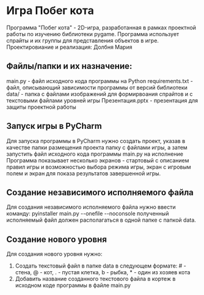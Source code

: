# Игра Побег кота

Программа "Побег кота" - 2D-игра, разработанная в рамках проектной работы по изучению библиотеки pygame. Программа использует спрайты и их группы для представления объектов в игре.
Проектировиание и реализация: Долбня Мария

## Файлы/папки и их назначение:
main.py - файл исходного кода программы на Python
requirements.txt - файл, описывающий зависимости программы от версий библиотеки
data/ - папка с файлами изображений для формирвоания спрайтов и с текстовыми файлами уровней игры
Презентация.pptx - презентация для защиты проектной работы

## Запуск игры в PyCharm

Для запуска программы в PyCharm нужно создать проект, указав в качестве папки размещения проекта папку с файлами игры, а затем запустить файл исходного кода программы main.py на исполнение
Программа показывает несколько экранов - стартовый с описанием правил игры и возможностью выбора режима игры, экран с игровым полем и экран для показа результатов завершенной игры.

## Создание независимого исполняемого файла

Для создания независимого исполняемого файла нужно ввести команду:
pyinstaller main.py --onefile --noconsole
полученный исполняемый файл должен располагаться в одной папке с папкой data.

## Создание нового уровня

Для создания нового уровня нужно:
1. Создать текстовый файл в папке data в следующем формате: # - стена, @ - кот, . - пустая клетка, b - рыбка, * - один из хозяев кота
2. Добавить название созданного текстового файла в кортеж в исходном коде программы в файле main.py
